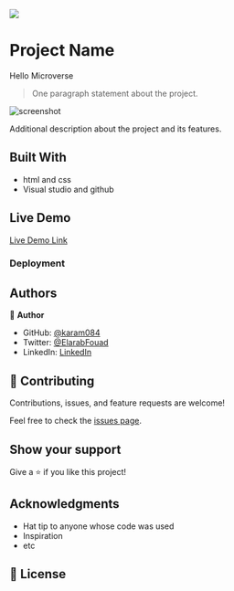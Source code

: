 ![](https://github.com/karam084/online-course-website)

# Project Name

Hello Microverse

> One paragraph statement about the project.

![screenshot]()

Additional description about the project and its features.

## Built With

- html and css
- Visual studio and github

## Live Demo

[Live Demo Link]()

### Deployment

## Authors

👤 **Author**

- GitHub: [@karam084](https://github.com/karam084)
- Twitter: [@ElarabFouad](https://twitter.com/ElarabFouad)
- LinkedIn: [LinkedIn](https://www.linkedin.com/in/karam-fouad-179830214/)

## 🤝 Contributing

Contributions, issues, and feature requests are welcome!

Feel free to check the [issues page](../../issues/).

## Show your support

Give a ⭐️ if you like this project!

## Acknowledgments

- Hat tip to anyone whose code was used
- Inspiration
- etc

## 📝 License
